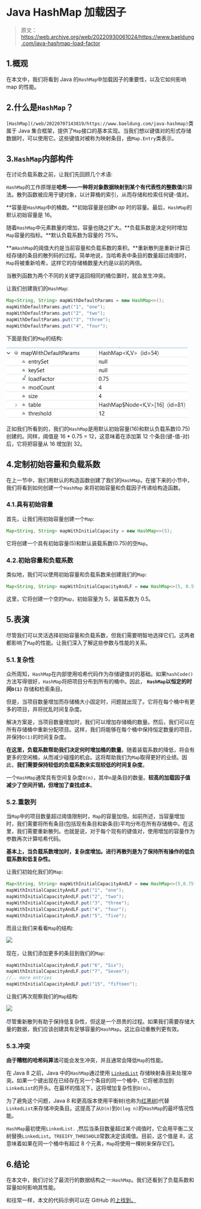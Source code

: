 # Java HashMap 加载因子

> 原文：<https://web.archive.org/web/20220930061024/https://www.baeldung.com/java-hashmap-load-factor>

## 1.概观

在本文中，我们将看到 Java 的`HashMap`中加载因子的重要性，以及它如何影响 map 的性能。

## 2.什么是`HashMap`？

`[HashMap](/web/20220707143819/https://www.baeldung.com/java-hashmap)`类属于 Java 集合框架，提供了`Map`接口的基本实现。当我们想以键值对的形式存储数据时，可以使用它。这些键值对被称为映射条目，由`Map.Entry`类表示。

## 3.`HashMap`内部构件

在讨论负载系数之前，让我们先回顾几个术语:

`HashMap`的工作原理是**哈希——一种将对象数据映射到某个有代表性的整数值**的算法。散列函数被应用于键对象，以计算桶的索引，从而存储和检索任何键-值对。

**容量是`HashMap`中的桶数。**初始容量是创建`M` *ap* 时的容量。最后，`HashMap`的默认初始容量是 16。

随着`HashMap`中元素数量的增加，容量也随之扩大。**负载系数是决定何时增加`Map`容量的指标。**默认负载系数为容量的 75%。

**a`HashMap`的阈值大约是当前容量和负载系数的乘积。**重新散列是重新计算已经存储的条目的散列码的过程。简单地说，当哈希表中条目的数量超过阈值时，`Map`将被重新哈希，这样它的存储桶数量大约是以前的两倍。

当散列函数为两个不同的关键字返回相同的桶位置时，就会发生冲突。

让我们创建我们的`HashMap`:

```java
Map<String, String> mapWithDefaultParams = new HashMap<>();
mapWithDefaultParams.put("1", "one");
mapWithDefaultParams.put("2", "two");
mapWithDefaultParams.put("3", "three");
mapWithDefaultParams.put("4", "four"); 
```

下面是我们的`Map`的结构:

[![](img/fb9ce23b6c87bf76e6d3061283b7a001.png)](/web/20220707143819/https://www.baeldung.com/wp-content/uploads/2021/02/HashMapwithDefaultParams-1.jpg)

正如我们所看到的，我们的`HashMap`是用默认初始容量(16)和默认负载系数(0.75)创建的。同样，阈值是 16 * 0.75 = 12，这意味着在添加第 12 个条目(键-值-对)后，它将把容量从 16 增加到 32。

## 4.定制初始容量和负载系数

在上一节中，我们用默认的构造函数创建了我们的`HashMap`。在接下来的小节中，我们将看到如何创建一个`HashMap` 来将初始容量和负载因子传递给构造函数。

### 4.1.具有初始容量

首先，让我们用初始容量创建一个`Map`:

```java
Map<String, String> mapWithInitialCapacity = new HashMap<>(5); 
```

它将创建一个具有初始容量(5)和默认装载系数(0.75)的空`Map`。

### 4.2.初始容量和负载系数

类似地，我们可以使用初始容量和负载系数来创建我们的`Map`:

```java
Map<String, String> mapWithInitialCapacityAndLF = new HashMap<>(5, 0.5f); 
```

这里，它将创建一个空的`Map`，初始容量为 5，装载系数为 0.5。

## 5.表演

尽管我们可以灵活选择初始容量和负载系数，但我们需要明智地选择它们。这两者都影响了`Map`的性能。让我们深入了解这些参数与性能的关系。

### 5.1.复杂性

众所周知，`HashMap`在内部使用哈希代码作为存储键值对的基础。如果`hashCode()`方法写得很好，`HashMap`将把项目分布到所有的桶中。因此， **`HashMap`以恒定的时间`O(1)`** 存储和检索条目。

但是，当项目数量增加而存储桶大小固定时，问题就出现了。它将在每个桶中有更多的项目，并将扰乱时间复杂度。

解决方案是，当项目数量增加时，我们可以增加存储桶的数量。然后，我们可以在所有存储桶中重新分配项目。这样，我们将能够在每个桶中保持恒定数量的项目，并保持`O(1)`的时间复杂度。

**在这里，负载系数帮助我们决定何时增加桶的数量**。随着装载系数的降低，将会有更多的空闲桶，从而减少碰撞的机会。这将帮助我们为`Map`取得更好的业绩。因此，**我们需要保持较低的负载系数来实现较低的时间复杂度**。

一个`HashMap`通常具有空间复杂度`O(n)`，其中`n`是条目的数量。**较高的加载因子值减少了空间开销，但增加了查找成本**。

### 5.2.重散列

当`Map`中的项目数量超过阈值限制时，`Map`的容量加倍。如前所述，当容量增加时，我们需要将所有条目(包括现有条目和新条目)平均分布在所有存储桶中。在这里，我们需要重新散列。也就是说，对于每个现有的键值对，使用增加的容量作为参数再次计算哈希代码。

**基本上，当负载系数增加时，复杂度增加。进行再散列是为了保持所有操作的低负载系数和低复杂性。**

让我们初始化我们的`Map`:

```java
Map<String, String> mapWithInitialCapacityAndLF = new HashMap<>(5,0.75f);
mapWithInitialCapacityAndLF.put("1", "one");
mapWithInitialCapacityAndLF.put("2", "two");
mapWithInitialCapacityAndLF.put("3", "three");
mapWithInitialCapacityAndLF.put("4", "four");
mapWithInitialCapacityAndLF.put("5", "five");
```

而且让我们来看看`Map`的结构:

[![](img/78c03d0eafef50d9f796141e9f56b5de.png)](/web/20220707143819/https://www.baeldung.com/wp-content/uploads/2021/02/HashMap_before-1.jpg)

现在，让我们添加更多的条目到我们的`Map`:

```java
mapWithInitialCapacityAndLF.put("6", "Six");
mapWithInitialCapacityAndLF.put("7", "Seven");
//.. more entries
mapWithInitialCapacityAndLF.put("15", "fifteen");
```

让我们再次观察我们的`Map`结构:

[![](img/424055ab325ba1fa6062e1fd27b34d6c.png)](/web/20220707143819/https://www.baeldung.com/wp-content/uploads/2021/02/HashMap_after-1.jpg)

尽管重新散列有助于保持低复杂性，但这是一个昂贵的过程。如果我们需要存储大量的数据，我们应该创建具有足够容量的`HashMap`。这比自动重散列更有效。

### 5.3.冲突

**由于糟糕的哈希码算法**可能会发生冲突，并且通常会降低`Map`的性能。

在 Java 8 之前，Java 中的`HashMap`通过使用 [`LinkedList`](/web/20220707143819/https://www.baeldung.com/java-linkedlist) 存储映射条目来处理冲突。如果一个键出现在已经存在另一个条目的同一个桶中，它将被添加到`LinkedList`的开头。在最坏的情况下，这将增加复杂性到`O(n)`。

为了避免这个问题，Java 8 和更高版本使用平衡树(也称为[红黑树](/web/20220707143819/https://www.baeldung.com/cs/red-black-trees))代替`LinkedList`来存储冲突条目。这提高了从`O(n)`到`O(log n)`的`HashMap`的最坏情况性能。

`HashMap`最初使用`LinkedList.` ,然后当条目数量超过某个阈值时，它会用平衡二叉树替换`LinkedList`。`TREEIFY_THRESHOLD`常数决定该阈值。目前，这个值是 8，这意味着如果在同一个桶中有超过 8 个元素，`Map`将使用一棵树来保存它们。

## 6.结论

在本文中，我们讨论了最流行的数据结构之一:`HashMap`。我们还看到了负载系数和容量如何影响其性能。

和往常一样，本文的代码示例可以在 GitHub 的[上找到。](https://web.archive.org/web/20220707143819/https://github.com/eugenp/tutorials/tree/master/core-java-modules/core-java-collections-maps-3)